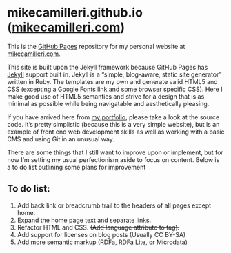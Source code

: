 # mikecamilleri.github.io ([mikecamilleri.com](http://mikecamilleri.com))

This is the [GitHub Pages](https://pages.github.com) repository for my personal website at [mikecamilleri.com](http://mikecamilleri.com).

This site is built upon the Jekyll framework because GitHub Pages has [Jekyll](http://jekyllrb.com) support built in. Jekyll is a “simple, blog-aware, static site generator” written in Ruby. The templates are my own and generate valid HTML5 and CSS (excepting a Google Fonts link and some browser specific CSS). Here I make good use of HTML5 semantics and strive for a design that is as minimal as possible while being navigatable and aesthetically pleasing.

If you have arrived here from [my portfolio](http://mikecamilleri.com/portfolio/), please take a look at the source code. It’s pretty simplistic (because this is a very simple website), but is an example of front end web development skills as well as working with a basic CMS and using Git in an unusual way.

There are some things that I still want to improve upon or implement, but for now I’m setting my usual perfectionism aside to focus on content. Below is a to do list outlining some plans for improvement

## To do list:

1. Add back link or breadcrumb trail to the headers of all pages except home.
2. Expand the home page text and separate links.
3. Refactor HTML and CSS. ~~(Add language attribute to <html> tag).~~
4. Add support for licenses on blog posts (Usually CC BY-SA)
5. Add more semantic markup (RDFa, RDFa Lite, or Microdata)
